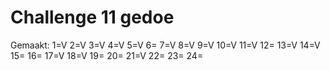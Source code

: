 # Challenge 11 gedoe

Gemaakt:
1=V
2=V
3=V
4=V
5=V
6=
7=V
8=V
9=V
10=V
11=V
12=
13=V
14=V
15=
16=
17=V
18=V
19=
20=
21=V
22=
23=
24=